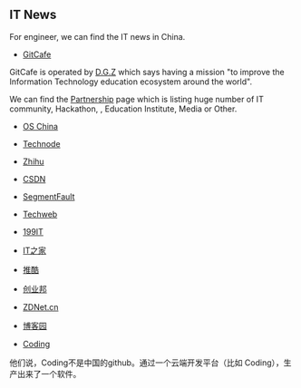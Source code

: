 ## IT News

For engineer, we can find the IT news in China.


- [GitCafe](https://gitcafe.com/)

GitCafe is operated by [D.G.Z](http://dgz.sh/) which says having a mission "to improve the Information Technology education ecosystem around the world".

We can find the [Partnership](https://gitcafe.com/partnership) page which is listing huge number of IT community, Hackathon, , Education Institute, Media or Other.


- [OS China](http://www.oschina.net/)

- [Technode](http://technode.com/)

- [Zhihu](http://www.zhihu.com/)

- [CSDN](http://www.csdn.net/)

- [SegmentFault](http://segmentfault.com/)

- [Techweb](http://www.techweb.com.cn/)

- [199IT](http://www.199it.com/)

- [IT之家](http://www.ithome.com/)

- [推酷](http://www.tuicool.com/)

- [创业邦](http://kuailiyu.cyzone.cn/)

- [ZDNet.cn](http://www.zdnet.com.cn/)

- [博客园](http://www.cnblogs.com/)

- [Coding](https://coding.net/)

他们说，Coding不是中国的github。通过一个云端开发平台（比如 Coding），生产出来了一个软件。
